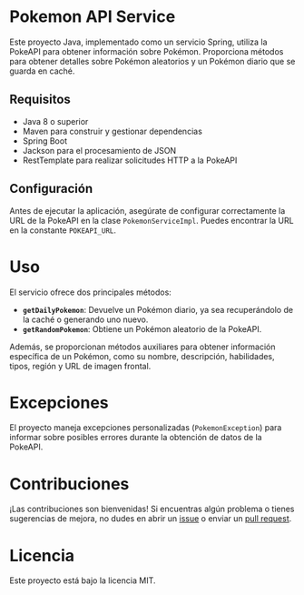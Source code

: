 # Pokemon API Service

Este proyecto Java, implementado como un servicio Spring, utiliza la PokeAPI para obtener información sobre Pokémon. Proporciona métodos para obtener detalles sobre Pokémon aleatorios y un Pokémon diario que se guarda en caché.

## Requisitos

- Java 8 o superior
- Maven para construir y gestionar dependencias
- Spring Boot
- Jackson para el procesamiento de JSON
- RestTemplate para realizar solicitudes HTTP a la PokeAPI

## Configuración

Antes de ejecutar la aplicación, asegúrate de configurar correctamente la URL de la PokeAPI en la clase `PokemonServiceImpl`. Puedes encontrar la URL en la constante `POKEAPI_URL`.

# Uso

El servicio ofrece dos principales métodos:

- **`getDailyPokemon`**: Devuelve un Pokémon diario, ya sea recuperándolo de la caché o generando uno nuevo.
- **`getRandomPokemon`**: Obtiene un Pokémon aleatorio de la PokeAPI.

Además, se proporcionan métodos auxiliares para obtener información específica de un Pokémon, como su nombre, descripción, habilidades, tipos, región y URL de imagen frontal.

# Excepciones

El proyecto maneja excepciones personalizadas (`PokemonException`) para informar sobre posibles errores durante la obtención de datos de la PokeAPI.

# Contribuciones

¡Las contribuciones son bienvenidas! Si encuentras algún problema o tienes sugerencias de mejora, no dudes en abrir un [issue](https://github.com/tu_usuario/tu_proyecto/issues) o enviar un [pull request](https://github.com/tu_usuario/tu_proyecto/pulls).

# Licencia

Este proyecto está bajo la licencia MIT.


